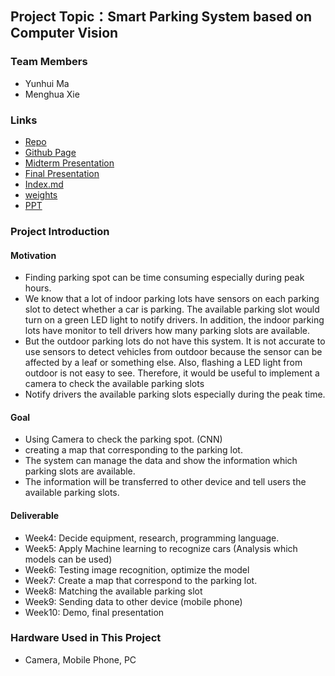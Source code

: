 ## Project Topic：Smart Parking System based on Computer Vision
### Team Members
* Yunhui Ma
* Menghua Xie
### Links
* [Repo](https://github.com/MenghuaXie/M202AFinalProject) 
* [Github Page](https://menghuaxie.github.io/M202AFinalProject/)
* [Midterm Presentation](https://www.youtube.com/watch?v=kMS5N7UKCuk&t=5s)
* [Final Presentation](https://youtu.be/zlKFBNyhMXI)
* [Index.md](https://github.com/MenghuaXie/M202AFinalProject/blob/gh-pages/index.md)
* [weights](https://drive.google.com/drive/folders/1qTghqixWBGrEUCw9fJAiQDMfKWvJVWEy?usp=sharing)
* [PPT](https://drive.google.com/file/d/1Cuk7VOV5K0AIxvW3HKbCT-7IlXZ97pAZ/view?usp=sharing)
### Project Introduction 
  
#### Motivation 
  
  * Finding parking spot can be time consuming especially during peak hours. 
  * We know that a lot of indoor parking lots have sensors on each parking slot to detect whether a car is parking. The available parking slot would turn on a green LED light to notify drivers. In addition, the indoor parking lots have monitor to tell drivers how many parking slots are available.
  * But the outdoor parking lots do not have this system. It is not accurate to use sensors to detect vehicles from outdoor because the sensor can be affected by a leaf or something else. Also, flashing a LED light from outdoor is not easy to see. Therefore, it would be useful to implement a camera to check the available parking slots
  * Notify drivers the available parking slots especially during the peak time.
  
#### Goal 
  * Using Camera to check the parking spot. (CNN)  
  * creating a map that corresponding to the parking lot. 
  * The system can manage the data and show the information which parking slots are available. 
  * The information will be transferred to other device and tell users the available parking slots. 
  
#### Deliverable 
  * Week4: Decide equipment, research, programming language. 
  * Week5: Apply Machine learning to recognize cars (Analysis which models can be used) 
  * Week6: Testing image recognition, optimize the model  
  * Week7: Create a map that correspond to the parking lot. 
  * Week8: Matching the available parking slot 
  * Week9: Sending data to other device (mobile phone) 
  * Week10: Demo, final presentation 
  
### Hardware Used in This Project 
  * Camera, Mobile Phone, PC 
